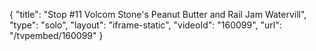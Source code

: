 {
    "title": "Stop #11 Volcom Stone's Peanut Butter and Rail Jam Watervill",
    "type": "solo",
    "layout": "iframe-static",
    "videoId": "160099",
    "url": "\/tvpembed\/160099"
}